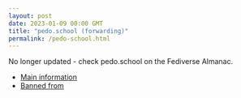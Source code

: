 ```yaml
---
layout: post
date: 2023-01-09 00:00 GMT
title: "pedo.school (forwarding)"
permalink: /pedo-school.html
---
```


No longer updated - check pedo.school on the Fediverse Almanac.

* [Main information](https://www.fediversealmanac.com/api/v1/instances/pedo.school)
* [Banned from](https://www.fediversealmanac.com/api/v1/instances/pedo.school/banned_from)


